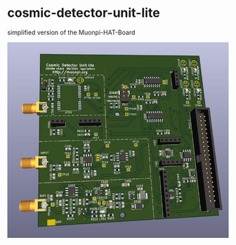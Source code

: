 # cosmic-detector-unit-lite


simplified version of the Muonpi-HAT-Board

![cdu-lite 3.0](/images/cdu-lite-3_0_b-1.jpg)

